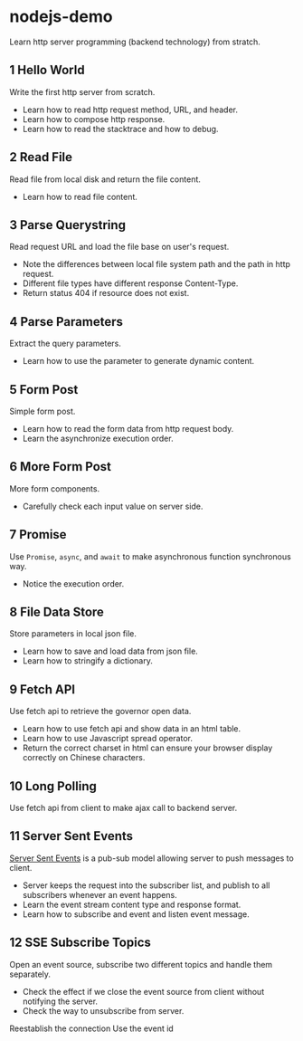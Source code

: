 # nodejs-demo
Learn http server programming (backend technology) from stratch.

## 1 Hello World
Write the first http server from scratch.
- Learn how to read http request method, URL, and header.
- Learn how to compose http response.
- Learn how to read the stacktrace and how to debug.

## 2 Read File
Read file from local disk and return the file content.
- Learn how to read file content.

## 3 Parse Querystring
Read request URL and load the file base on user's request.
- Note the differences between local file system path and the path in http request.
- Different file types have different response Content-Type.
- Return status 404 if resource does not exist.

## 4 Parse Parameters
Extract the query parameters.
- Learn how to use the parameter to generate dynamic content.

## 5 Form Post
Simple form post.
- Learn how to read the form data from http request body.
- Learn the asynchronize execution order.

## 6 More Form Post
More form components.
- Carefully check each input value on server side.

## 7 Promise
Use `Promise`, `async`, and `await` to make asynchronous function synchronous way.
- Notice the execution order.

## 8 File Data Store
Store parameters in local json file.
- Learn how to save and load data from json file.
- Learn how to stringify a dictionary.

## 9 Fetch API
Use fetch api to retrieve the governor open data.
- Learn how to use fetch api and show data in an html table.
- Learn how to use Javascript spread operator.
- Return the correct charset in html can ensure your browser display correctly on Chinese characters.

## 10 Long Polling
Use fetch api from client to make ajax call to backend server.

## 11 Server Sent Events
[Server Sent Events](https://developer.mozilla.org/en-US/docs/Web/API/Server-sent_events/Using_server-sent_events)
is a pub-sub model allowing server to push messages to client.
- Server keeps the request into the subscriber list, and publish to all subscribers whenever an event happens.
- Learn the event stream content type and response format.
- Learn how to subscribe and event and listen event message.

## 12 SSE Subscribe Topics
Open an event source, subscribe two different topics and handle them separately.
- Check the effect if we close the event source from client without notifying the server.
- Check the way to unsubscribe from server.

Reestablish the connection
Use the event id